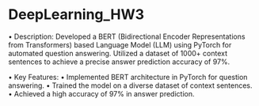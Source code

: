 # DeepLearning_HW3
• Description:
Developed a BERT (Bidirectional Encoder Representations from Transformers) based Language Model (LLM) using PyTorch for automated question answering. Utilized a dataset of 1000+ context sentences to achieve a precise answer prediction accuracy of 97%.

• Key Features:
	• Implemented BERT architecture in PyTorch for question answering.
	• Trained the model on a diverse dataset of context sentences.
	• Achieved a high accuracy of 97% in answer prediction.
